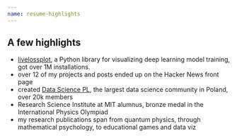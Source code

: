 ```yaml
---
name: resume-highlights
---
```


## A few highlights

- [livelossplot](https://github.com/stared/livelossplot), a Python library for visualizing deep
  learning model training, got over 1M installations.
- over 12 of my projects and posts ended up on the Hacker News front page
- created [Data Science PL](https://www.facebook.com/groups/datasciencepl/), the largest data
  science community in Poland, over 20k members
- Research Science Institute at MIT alumnus, bronze medal in the International Physics Olympiad
- my research publications span from quantum physics, through mathematical psychology, to educational
  games and data viz
